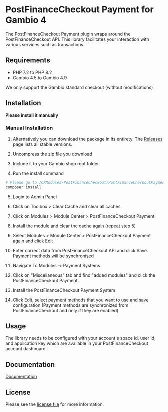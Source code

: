 

PostFinanceCheckout Payment for Gambio 4
=============================

The PostFinanceCheckout Payment plugin wraps around the PostFinanceCheckout API. This library facilitates your interaction with various services such as transactions.

## Requirements

- PHP 7.2 to PHP 8.2
- Gambio 4.5 to Gambio 4.9

We only support the Gambio standard checkout (without modifications)

## Installation

**Please install it manually**

### Manual Installation


1. Alternatively you can download the package in its entirety. The [Releases](../../releases) page lists all stable versions.

2. Uncompress the zip file you download

3. Include it to your Gambio shop root folder

4. Run the install command
```bash
# Please go to /GXModules/PostFinanceCheckout/PostFinanceCheckoutPayment and run the command
composer install
```

5. Login to Admin Panel

6. Click on Toolbox > Clear Cache and clear all caches

7. Click on Modules > Module Center > PostFinanceCheckout Payment

8. Install the module and clear the cache again (repeat step 5)

9. Select Modules > Module Center > PostFinanceCheckout Payment again and click Edit

10. Enter correct data from PostFinanceCheckout API and click Save. Payment methods will be synchronised

11. Navigate To Modules -> Payment Systems

12. Click on "Miscellaneous" tab and find "added modules" and click the PostFinanceCheckout Payment.

13. Install the PostFinanceCheckout Payment System

14. Click Edit, select payment methods that you want to use and save configuration (Payment methods are synchronized from PostFinanceCheckout and only if they are enabled)

## Usage
The library needs to be configured with your account's space id, user id, and application key which are available in your PostFinanceCheckout
account dashboard.

## Documentation

[Documentation](https://plugin-documentation.postfinance-checkout.ch/pfpayments/gambio-4/1.0.24/docs/en/documentation.html)

## License

Please see the [license file](https://github.com/pfpayments/gambio-4/blob/master/LICENSE.txt) for more information.
